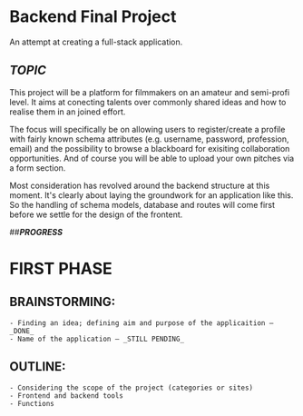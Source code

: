 # Backend Final Project
An attempt at creating a full-stack application. 

## ***TOPIC***
This project will be a platform for filmmakers on an amateur and semi-profi level. It aims at
conecting talents over commonly shared ideas and how to realise them in an joined effort.

The focus will specifically be on allowing users to register/create a profile with fairly 
known schema attributes (e.g. username, password, profession, email) and the possibility to
browse a blackboard for exisiting collaboration opportunities. And of course you will be 
able to upload your own pitches via a form section.

Most consideration has revolved around the backend structure at this moment. It's clearly about
laying the groundwork for an application like this. So the handling of schema models, database
and routes will come first before we settle for the design of the frontent.

##***PROGRESS***

# FIRST PHASE

## BRAINSTORMING:
    - Finding an idea; defining aim and purpose of the applicaition – _DONE_ 
    - Name of the application – _STILL PENDING_ 

## OUTLINE:
    - Considering the scope of the project (categories or sites)
    - Frontend and backend tools
    - Functions
  
